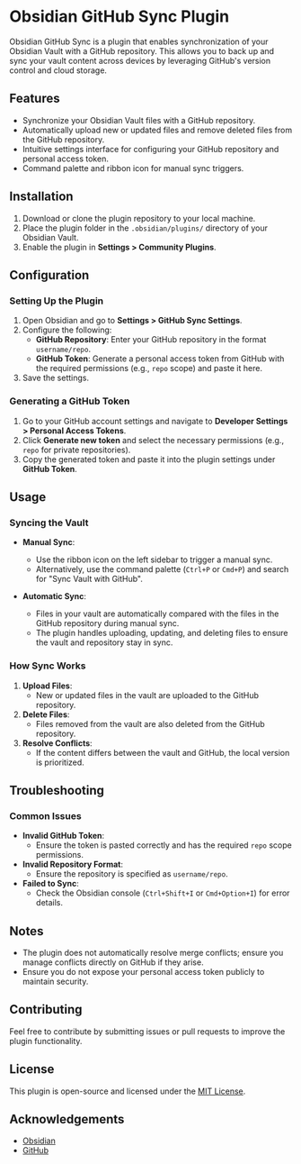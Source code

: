 # Obsidian GitHub Sync Plugin

Obsidian GitHub Sync is a plugin that enables synchronization of your Obsidian Vault with a GitHub repository. This allows you to back up and sync your vault content across devices by leveraging GitHub's version control and cloud storage.

## Features

- Synchronize your Obsidian Vault files with a GitHub repository.
- Automatically upload new or updated files and remove deleted files from the GitHub repository.
- Intuitive settings interface for configuring your GitHub repository and personal access token.
- Command palette and ribbon icon for manual sync triggers.

## Installation

1. Download or clone the plugin repository to your local machine.
2. Place the plugin folder in the `.obsidian/plugins/` directory of your Obsidian Vault.
3. Enable the plugin in **Settings > Community Plugins**.

## Configuration

### Setting Up the Plugin

1. Open Obsidian and go to **Settings > GitHub Sync Settings**.
2. Configure the following:
   - **GitHub Repository**: Enter your GitHub repository in the format `username/repo`.
   - **GitHub Token**: Generate a personal access token from GitHub with the required permissions (e.g., `repo` scope) and paste it here.
3. Save the settings.

### Generating a GitHub Token

1. Go to your GitHub account settings and navigate to **Developer Settings > Personal Access Tokens**.
2. Click **Generate new token** and select the necessary permissions (e.g., `repo` for private repositories).
3. Copy the generated token and paste it into the plugin settings under **GitHub Token**.

## Usage

### Syncing the Vault

- **Manual Sync**:
  - Use the ribbon icon on the left sidebar to trigger a manual sync.
  - Alternatively, use the command palette (`Ctrl+P` or `Cmd+P`) and search for "Sync Vault with GitHub".

- **Automatic Sync**:
  - Files in your vault are automatically compared with the files in the GitHub repository during manual sync.
  - The plugin handles uploading, updating, and deleting files to ensure the vault and repository stay in sync.

### How Sync Works

1. **Upload Files**:
   - New or updated files in the vault are uploaded to the GitHub repository.
2. **Delete Files**:
   - Files removed from the vault are also deleted from the GitHub repository.
3. **Resolve Conflicts**:
   - If the content differs between the vault and GitHub, the local version is prioritized.

## Troubleshooting

### Common Issues

- **Invalid GitHub Token**:
  - Ensure the token is pasted correctly and has the required `repo` scope permissions.
- **Invalid Repository Format**:
  - Ensure the repository is specified as `username/repo`.
- **Failed to Sync**:
  - Check the Obsidian console (`Ctrl+Shift+I` or `Cmd+Option+I`) for error details.

## Notes

- The plugin does not automatically resolve merge conflicts; ensure you manage conflicts directly on GitHub if they arise.
- Ensure you do not expose your personal access token publicly to maintain security.

## Contributing

Feel free to contribute by submitting issues or pull requests to improve the plugin functionality.

## License

This plugin is open-source and licensed under the [MIT License](LICENSE).

## Acknowledgements

- [Obsidian](https://obsidian.md/)
- [GitHub](https://github.com/)
